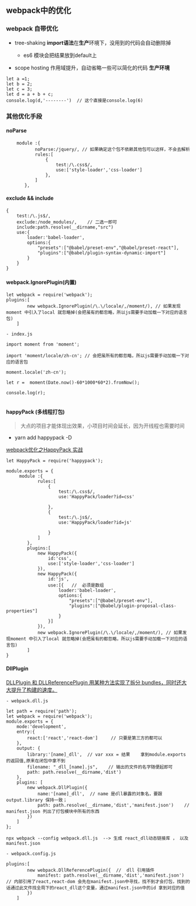 ## webpack中的优化

### webpack 自带优化
- tree-shaking  **import语法**在**生产**环境下，没用到的代码会自动删除掉
    - es6 模块会把结果放到default上

- scope hosting 作用域提升，自动省略一些可以简化的代码 **生产环境**
```
let a =1;
let b = 2;
let c = 3;
let d = a + b + c;
console.log(d,'--------')  // 这个直接是console.log(6)
```

### 其他优化手段

#### noParse
   
```
    module :{
           noParse:/jquery/, // 如果确定这个包不依赖其他包可以这样，不会去解析
           rules:[
               {
                   test:/\.css$/,
                   use:['style-loader','css-loader']
               },
           ]
       },
```

#### exclude && include
```
{
    test:/\.js$/,
    exclude:/node_modules/,    // 二选一即可
    include:path.resolve(__dirname,"src")
    use:{
        loader:'babel-loader',
        options:{
            "presets":["@babel/preset-env","@babel/preset-react"],
            "plugins":["@babel/plugin-syntax-dynamic-import"]
        }
    }
}
```

#### webpack.IgnorePlugin(内置)
```
let webpack = require('webpack');
plugins:[
        new webpack.IgnorePlugin(/\.\/locale/,/moment/), // 如果发现moment 中引入了local 就忽略掉(会把虽有的都忽略，所以js需要手动加载一下对应的语言包)
    ]
    
- index.js    

import moment from 'moment';

import 'moment/locale/zh-cn'; // 会把虽所有的都忽略，所以js需要手动加载一下对应的语言包

moment.locale('zh-cn');

let r =  moment(Date.now()-60*1000*60*2).fromNow();

console.log(r);
    
```

#### happyPack (多线程打包) 
> 大点的项目才能体现出效果，小项目时间会延长，因为开线程也需要时间

- yarn add happypack -D

[webpack优化之HappyPack 实战](https://www.jianshu.com/p/b9bf995f3712)

```
let HappyPack = require('happypack');

module.exports = {
     module :{
            rules:[
                {
                    test:/\.css$/,
                    use:'HappyPack/loader?id=css'
    
                },
                {
                    test:/\.js$/,
                    use:'HappyPack/loader?id=js'
    
                }
            ]
        },
        plugins:[
            new HappyPack({
                id:'css',
                use:['style-loader','css-loader']
            }),
            new HappyPack({
                id:'js',
                use:[{   //  必须是数组
                    loader:'babel-loader',
                    options:{
                        "presets":["@babel/preset-env"],
                        "plugins":["@babel/plugin-proposal-class-properties"]
                    }
                }]
            }),
            new webpack.IgnorePlugin(/\.\/locale/,/moment/), // 如果发现moment 中引入了local 就忽略掉(会把虽有的都忽略，所以js需要手动加载一下对应的语言包)
        ]
}

```

#### DllPlugin
[DLLPlugin 和 DLLReferencePlugin 用某种方法实现了拆分 bundles，同时还大大提升了构建的速度。](https://webpack.docschina.org/plugins/dll-plugin/)

```
- webpack.dll.js

let path = require('path');
let webpack = require('webpack');
module.exports = {
    mode:'development',
    entry:{
        react:['react','react-dom']     // 只要是第三方的都可以
    },
    output: {
        library:'[name]_dll',  // var xxx = 结果    拿到module.exports 的返回值,原来在闭包中拿不到
        filename: "_dll_[name].js",    // 输出的文件的名字随便起即可
        path: path.resolve(__dirname,'dist')
    },
    plugins: [
        new webpack.DllPlugin({
            name:'[name]_dll',  // name 是dll暴露的对象名，要跟 output.library 保持一致；
            path: path.resolve(__dirname,'dist','manifest.json')    // manifest.json 列出了打包模块中所有的东西
        })
    ]
};

npx webpack --config webpack.dll.js  --> 生成 react_dll动态链接库 ， 以及 manifest.json

```

```
- webpack.config.js
 
plugins:[
        new webpack.DllReferencePlugin({  //  dll 引用插件
            manifest: path.resolve(__dirname,'dist','manifest.json')  // 内部引用了react,react-dom 会先在manifest.json中寻找，找不到才会打包，找到的话通过此文件找全局下的react_dll这个变量，通过manifest.json中的id 拿到对应的值
        })
    ]

```



